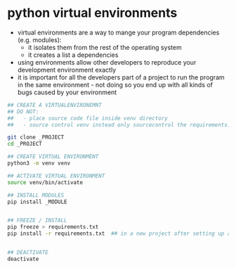 # python virtual environments
* virtual environments are a way to mange your program dependencies (e.g. modules):
    - it isolates them from the rest of the operating system
    - it creates a list a dependencies
* using environments allow other developers to reproduce your development environment exactly
* it is important for all the developers part of a project to run the program in the same environment - not doing so you end up with all kinds of bugs caused by your environment

```sh
## CREATE A VIRTUALENVIRONEMNT
## DO NOT:
##   - place source code file inside venv directory
##   - source control venv instead only sourcecontrol the requirements.txt

git clone _PROJECT
cd _PROJECT

## CREATE VIRTUAL ENVIRONMENT
python3 -m venv venv

## ACTIVATE VIRTUAL ENVIRONMENT
source venv/bin/activate

## INSTALL MODULES
pip install _MODULE


## FREEZE / INSTALL
pip freeze > requirements.txt
pip install -r requirements.txt  ## in a new project after setting up a new virt env


## DEACTIVATE
deactivate
```